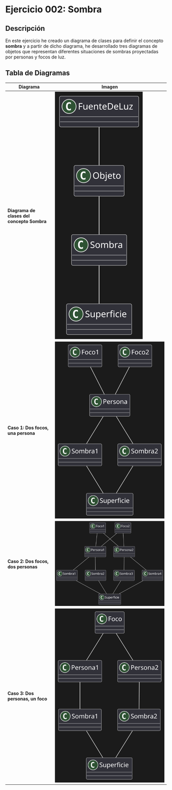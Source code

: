 # Ejercicio 002: Sombra

## Descripción

En este ejercicio he creado un diagrama de clases para definir el concepto **sombra** y a partir de dicho diagrama, he desarrollado tres diagramas de objetos que representan diferentes situaciones de sombras proyectadas por personas y focos de luz.

## Tabla de Diagramas

| Diagrama                          | Imagen |
|------------------------------------|--------|
| **Diagrama de clases del concepto Sombra** | ![Diagrama de Clases](/entregas/lostalAlvaro/reto001/img/SombraClases.svg) |
| **Caso 1: Dos focos, una persona** | ![Caso 1](/entregas/lostalAlvaro/reto001/img/SombraCaso1Objetos.svg) |
| **Caso 2: Dos focos, dos personas** | ![Caso 2](/entregas/lostalAlvaro/reto001/img/SombraCaso2Objetos.svg) |
| **Caso 3: Dos personas, un foco** | ![Caso 3](/entregas/lostalAlvaro/reto001/img/SombraCaso3Objetos.svg) |